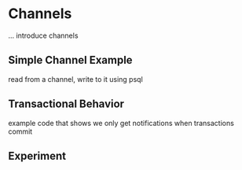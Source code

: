 # Channels

... introduce channels

## Simple Channel Example

read from a channel, write to it using psql

## Transactional Behavior

example code that shows we only get notifications when transactions commit

## Experiment


